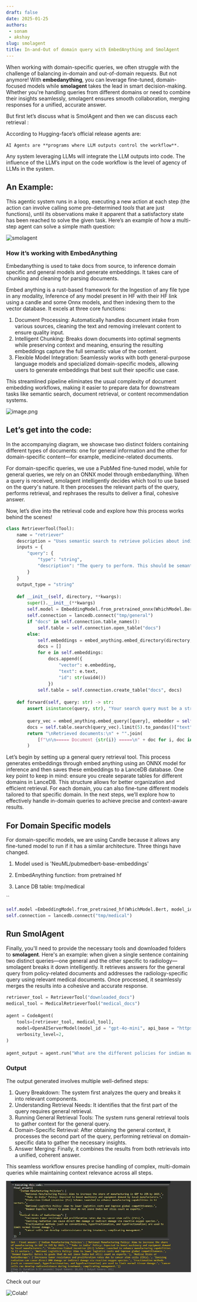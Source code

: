 ```yaml
---
draft: false 
date: 2025-01-25
authors: 
 - sonam
 - akshay
slug: smolagent
title: In-and-Out of domain query with EmbedAnything and SmolAgent
---
```

When working with domain-specific queries, we often struggle with the challenge of balancing in-domain and out-of-domain requests. But not anymore! With **embedanything**, you can leverage fine-tuned, domain-focused models while **smolagent** takes the lead in smart decision-making. Whether you're handling queries from different domains or need to combine their insights seamlessly, smolagent ensures smooth collaboration, merging responses for a unified, accurate answer.
<!-- more -->


But first let’s discuss what is SmolAgent and then we can discuss each retrieval :

According to Hugging-face’s official release agents are:

```
AI Agents are **programs where LLM outputs control the workflow**.

```

Any system leveraging LLMs will integrate the LLM outputs into code. The influence of the LLM’s input on the code workflow is the level of agency of LLMs in the system.

## An Example:

This agentic system runs in a loop, executing a new action at each step (the action can involve calling some pre-determined *tools* that are just functions), until its observations make it apparent that a satisfactory state has been reached to solve the given task. Here’s an example of how a multi-step agent can solve a simple math question:

![smolagent](https://huggingface.co/datasets/huggingface/documentation-images/resolve/main/transformers/Agent_ManimCE.gif)

### How it’s working with EmbedAnything

Embedanything is used to take docs from source, to inference domain specific and general models and generate embeddings. It takes care of chunking and cleaning for parsing documents.

Embed anything is a rust-based framework for the Ingestion of any file type in any modality, Inference of any model present in HF with their HF link using a candle and some Onnx models, and then indexing them to the vector database. It excels at three core functions:

1. Document Processing: Automatically handles document intake from various sources, cleaning the text and removing irrelevant content to ensure quality input.
2. Intelligent Chunking: Breaks down documents into optimal segments while preserving context and meaning, ensuring the resulting embeddings capture the full semantic value of the content.
3. Flexible Model Integration: Seamlessly works with both general-purpose language models and specialized domain-specific models, allowing users to generate embeddings that best suit their specific use case.

This streamlined pipeline eliminates the usual complexity of document embedding workflows, making it easier to prepare data for downstream tasks like semantic search, document retrieval, or content recommendation systems.

![image.png](https://royal-hygienic-522.notion.site/image/attachment%3A41be6388-8ff8-4226-84c2-265233366357%3Aimage.png?table=block&id=18881b6a-6bbe-80dd-9918-fe24ba89ef76&spaceId=f1bf59bf-2c3f-4b4d-a5f9-109d041ef45a&width=1420&userId=&cache=v2)

## Let’s get into the code:

In the accompanying diagram, we showcase two distinct folders containing different types of documents: one for general information and the other for domain-specific content—for example, medicine-related documents.

For domain-specific queries, we use a PubMed fine-tuned model, while for general queries, we rely on an ONNX model through embedanything. When a query is received, smolagent intelligently decides which tool to use based on the query's nature. It then processes the relevant parts of the query, performs retrieval, and rephrases the results to deliver a final, cohesive answer.

Now, let’s dive into the retrieval code and explore how this process works behind the scenes!


```python
class RetrieverTool(Tool):
    name = "retriever"
    description = "Uses semantic search to retrieve policies about india that could be most relevant to answer your query."
    inputs = {
        "query": {
            "type": "string",
            "description": "The query to perform. This should be semantically close to your target documents. Use the affirmative form rather than a question.",
        }
    }
    output_type = "string"

    def __init__(self, directory, **kwargs):
        super().__init__(**kwargs)
        self.model = EmbeddingModel.from_pretrained_onnx(WhichModel.Bert, ONNXModel.AllMiniLML6V2Q)
        self.connection = lancedb.connect("tmp/general")
        if "docs" in self.connection.table_names():
            self.table = self.connection.open_table("docs")
        else:
            self.embeddings = embed_anything.embed_directory(directory, embedder = self.model)
            docs = []
            for e in self.embeddings:
                docs.append({
                    "vector": e.embedding,
                    "text": e.text,
                    "id": str(uuid4())
                })
            self.table = self.connection.create_table("docs", docs)

    def forward(self, query: str) -> str:
        assert isinstance(query, str), "Your search query must be a string"

        query_vec = embed_anything.embed_query([query], embedder = self.model)[0].embedding
        docs = self.table.search(query_vec).limit(5).to_pandas()["text"]
        return "\nRetrieved documents:\n" + "".join(
            [f"\n\n===== Document {str(i)} =====\n" + doc for i, doc in enumerate(docs)]
        )
```

Let’s begin by setting up a general query retrieval tool. This process generates embeddings through embed anything using an ONNX model for inference and then saves these embeddings to a LanceDB database.
One key point to keep in mind: ensure you create separate tables for different domains in LanceDB. This structure allows for better organization and efficient retrieval. For each domain, you can also fine-tune different models tailored to that specific domain. In the next steps, we’ll explore how to effectively handle in-domain queries to achieve precise and context-aware results.


## For Domain Specific models

 For domain-specific models, we are using Candle because it allows any fine-tuned model to run if it has a similar architecture. Three things have changed.

1.  Model used is 'NeuML/pubmedbert-base-embeddings'

1. EmbedAnything function: from pretrained hf
2. Lance DB table: tmp/medical

``

```python
self.model =EmbeddingModel.from_pretrained_hf(WhichModel.Bert, model_id='NeuML/pubmedbert-base-embeddings')
self.connection = lancedb.connect("tmp/medical")
```

## Run SmolAgent

Finally, you'll need to provide the necessary tools and downloaded folders to **smolagent**. Here's an example: when given a single sentence containing two distinct queries—one general and the other specific to radiology—smolagent breaks it down intelligently. It retrieves answers for the general query from policy-related documents and addresses the radiology-specific query using relevant medical documents. Once processed, it seamlessly merges the results into a cohesive and accurate response.


```python
retriever_tool = RetrieverTool("downloaded_docs")
medical_tool = MedicalRetrieverTool("medical_docs")

agent = CodeAgent(
    tools=[retriever_tool, medical_tool],
    model=OpenAIServerModel(model_id = "gpt-4o-mini", api_base = "https://api.openai.com/v1/", api_key = api_key),
    verbosity_level=2,
)

agent_output = agent.run("What are the different policies for indian manufacturing and what are the medical risks of radiotherapy?")
```

### Output

The output generated involves multiple well-defined steps:

1. Query Breakdown: The system first analyzes the query and breaks it into relevant components. <br/>
2. Understanding Retrieval Needs: It identifies that the first part of the query requires general retrieval. <br/>
3. Running General Retrieval Tools: The system runs general retrieval tools to gather context for the general query.<br/>
4. Domain-Specific Retrieval: After obtaining the general context, it processes the second part of the query, performing retrieval on domain-specific data to gather the necessary insights.<br/>
5. Answer Merging: Finally, it combines the results from both retrievals into a unified, coherent answer.<br/>

This seamless workflow ensures precise handling of complex, multi-domain queries while maintaining context relevance across all steps.

![alt text](image.png)

Check out our 

![Colab!](https://colab.research.google.com/drive/1oZFebkh_uU3oJ73-ATs0I74LXpPJFkec?usp=sharing)